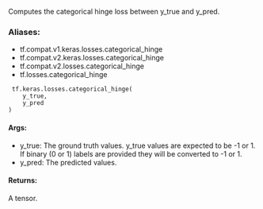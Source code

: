 Computes the categorical hinge loss between y_true and y_pred.
### Aliases:
- tf.compat.v1.keras.losses.categorical_hinge
- tf.compat.v2.keras.losses.categorical_hinge
- tf.compat.v2.losses.categorical_hinge
- tf.losses.categorical_hinge

```
 tf.keras.losses.categorical_hinge(
    y_true,
    y_pred
)
```
#### Args:
- y_true: The ground truth values. y_true values are expected to be -1 or 1. If binary (0 or 1) labels are provided they will be converted to -1 or 1.
- y_pred: The predicted values.
#### Returns:
A tensor.
